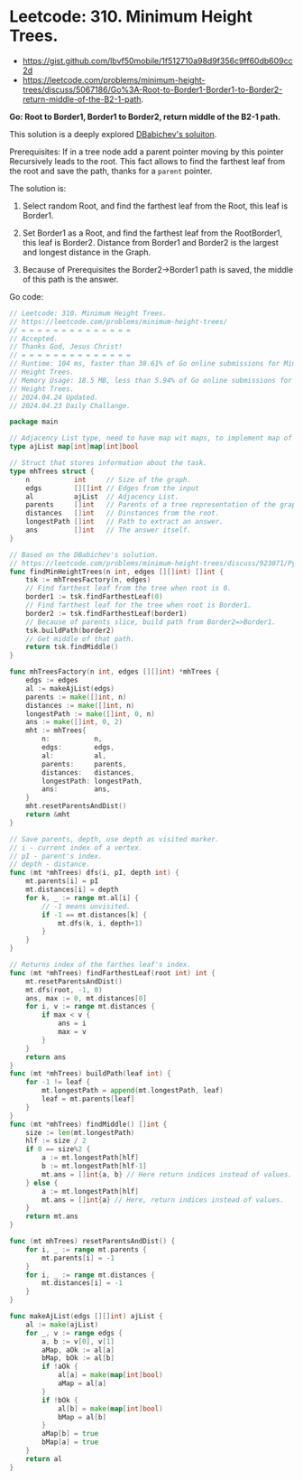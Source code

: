 # Leetcode: 310. Minimum Height Trees.

- https://gist.github.com/lbvf50mobile/1f512710a98d9f356c9ff60db609cc2d
- https://leetcode.com/problems/minimum-height-trees/discuss/5067186/Go%3A-Root-to-Border1-Border1-to-Border2-return-middle-of-the-B2-1-path.

**Go: Root to Border1, Border1 to Border2, return middle of the B2-1 path.**

This solution is a deeply explored [DBabichev's soluiton](https://leetcode.com/problems/minimum-height-trees/discuss/923071/Python-Find-diameter-using-2-dfs-explained).

Prerequisites: If in a tree node add a parent pointer moving by this pointer
Recursively leads to the root. This fact allows to find the farthest leaf from
the root and save the path, thanks for a `parent` pointer.

The solution is: 

1. Select random Root, and find the farthest leaf from the Root, this leaf is
   Border1.

2. Set Border1 as a Root, and find the farthest leaf from the RootBorder1,
   this leaf is Border2. Distance from Border1 and Border2 is the largest and
   longest distance in the Graph.

3. Because of Prerequisites the Border2->Border1 path is saved, the middle of
   this path is the answer.


Go code:
```Go
// Leetcode: 310. Minimum Height Trees.
// https://leetcode.com/problems/minimum-height-trees/
// = = = = = = = = = = = = = =
// Accepted.
// Thanks God, Jesus Christ!
// = = = = = = = = = = = = = =
// Runtime: 104 ms, faster than 38.61% of Go online submissions for Minimum
// Height Trees.
// Memory Usage: 18.5 MB, less than 5.94% of Go online submissions for Minimum
// Height Trees.
// 2024.04.24 Updated.
// 2024.04.23 Daily Challange.

package main

// Adjacency List type, need to have map wit maps, to implement map of sets.
type ajList map[int]map[int]bool

// Struct that stores information about the task.
type mhTrees struct {
	n           int     // Size of the graph.
	edgs        [][]int // Edges from the input
	al          ajList  // Adjacency List.
	parents     []int   // Parents of a tree representation of the graph.
	distances   []int   // Dinstances from the root.
	longestPath []int   // Path to extract an answer.
	ans         []int   // The answer itself.
}

// Based on the DBabichev's solution.
// https://leetcode.com/problems/minimum-height-trees/discuss/923071/Python-Find-diameter-using-2-dfs-explained
func findMinHeightTrees(n int, edges [][]int) []int {
	tsk := mhTreesFactory(n, edges)
	// Find farthest leaf from the tree when root is 0.
	border1 := tsk.findFarthestLeaf(0)
	// Find farthest leaf for the tree when root is Border1.
	border2 := tsk.findFarthestLeaf(border1)
	// Because of parents slice, build path from Border2=>Border1.
	tsk.buildPath(border2)
	// Get middle of that path.
	return tsk.findMiddle()
}

func mhTreesFactory(n int, edges [][]int) *mhTrees {
	edgs := edges
	al := makeAjList(edgs)
	parents := make([]int, n)
	distances := make([]int, n)
	longestPath := make([]int, 0, n)
	ans := make([]int, 0, 2)
	mht := mhTrees{
		n:           n,
		edgs:        edgs,
		al:          al,
		parents:     parents,
		distances:   distances,
		longestPath: longestPath,
		ans:         ans,
	}
	mht.resetParentsAndDist()
	return &mht
}

// Save parents, depth, use depth as visited marker.
// i - current index of a vertex.
// pI - parent's index.
// depth - distance.
func (mt *mhTrees) dfs(i, pI, depth int) {
	mt.parents[i] = pI
	mt.distances[i] = depth
	for k, _ := range mt.al[i] {
		// -1 means unvisited.
		if -1 == mt.distances[k] {
			mt.dfs(k, i, depth+1)
		}
	}
}

// Returns index of the farthes leaf's index.
func (mt *mhTrees) findFarthestLeaf(root int) int {
	mt.resetParentsAndDist()
	mt.dfs(root, -1, 0)
	ans, max := 0, mt.distances[0]
	for i, v := range mt.distances {
		if max < v {
			ans = i
			max = v
		}
	}
	return ans
}
func (mt *mhTrees) buildPath(leaf int) {
	for -1 != leaf {
		mt.longestPath = append(mt.longestPath, leaf)
		leaf = mt.parents[leaf]
	}
}
func (mt *mhTrees) findMiddle() []int {
	size := len(mt.longestPath)
	hlf := size / 2
	if 0 == size%2 {
		a := mt.longestPath[hlf]
		b := mt.longestPath[hlf-1]
		mt.ans = []int{a, b} // Here return indices instead of values.
	} else {
		a := mt.longestPath[hlf]
		mt.ans = []int{a} // Here, return indices instead of values.
	}
	return mt.ans
}

func (mt mhTrees) resetParentsAndDist() {
	for i, _ := range mt.parents {
		mt.parents[i] = -1
	}
	for i, _ := range mt.distances {
		mt.distances[i] = -1
	}
}

func makeAjList(edgs [][]int) ajList {
	al := make(ajList)
	for _, v := range edgs {
		a, b := v[0], v[1]
		aMap, aOk := al[a]
		bMap, bOk := al[b]
		if !aOk {
			al[a] = make(map[int]bool)
			aMap = al[a]
		}
		if !bOk {
			al[b] = make(map[int]bool)
			bMap = al[b]
		}
		aMap[b] = true
		bMap[a] = true
	}
	return al
}
```
